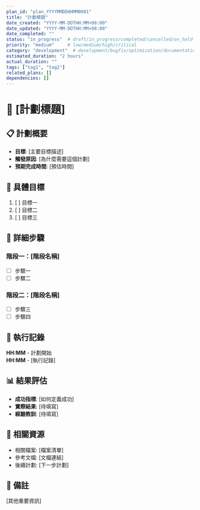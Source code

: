 ```yaml
---
plan_id: "plan_YYYYMMDDHHMM0001"
title: "計劃標題"
date_created: "YYYY-MM-DDTHH:MM+08:00"
date_updated: "YYYY-MM-DDTHH:MM+08:00"
date_completed: ""
status: "in_progress"  # draft/in_progress/completed/cancelled/on_hold
priority: "medium"     # low/medium/high/critical
category: "development"  # development/bugfix/optimization/documentation/testing
estimated_duration: "2 hours"
actual_duration: ""
tags: ["tag1", "tag2"]
related_plans: []
dependencies: []
---
```


# 🎯 [計劃標題]

## 📋 計劃概要
- **目標**: [主要目標描述]
- **觸發原因**: [為什麼需要這個計劃]
- **預期完成時間**: [預估時間]

## 🎯 具體目標
1. [ ] 目標一
2. [ ] 目標二
3. [ ] 目標三

## 📝 詳細步驟
### 階段一：[階段名稱]
- [ ] 步驟一 
- [ ] 步驟二

### 階段二：[階段名稱]
- [ ] 步驟三
- [ ] 步驟四

## 🔄 執行記錄
**HH:MM** - 計劃開始  
**HH:MM** - [執行記錄]  

## 📊 結果評估
- **成功指標**: [如何定義成功]
- **實際結果**: [待填寫]
- **經驗教訓**: [待填寫]

## 🔗 相關資源
- 相關檔案: [檔案清單]
- 參考文檔: [文檔連結]
- 後續計劃: [下一步計劃]

## 📝 備註
[其他重要資訊]